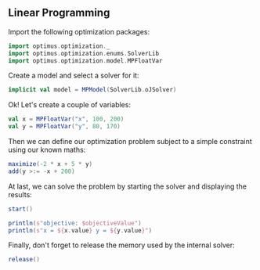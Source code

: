 ## Linear Programming

Import the following optimization packages:

```scala
import optimus.optimization._
import optimus.optimization.enums.SolverLib
import optimus.optimization.model.MPFloatVar
```

Create a model and select a solver for it:

```scala
implicit val model = MPModel(SolverLib.oJSolver)
```

Ok! Let's create a couple of variables:

```scala
val x = MPFloatVar("x", 100, 200)
val y = MPFloatVar("y", 80, 170)
```

Then we can define our optimization problem subject to a simple constraint using our known maths:

```scala
maximize(-2 * x + 5 * y)
add(y >:= -x + 200)
```

At last, we can solve the problem by starting the solver and displaying the results:

```scala
start()

println(s"objective: $objectiveValue")
println(s"x = ${x.value} y = ${y.value}")
```

Finally, don't forget to release the memory used by the internal solver:

```scala
release()
```
